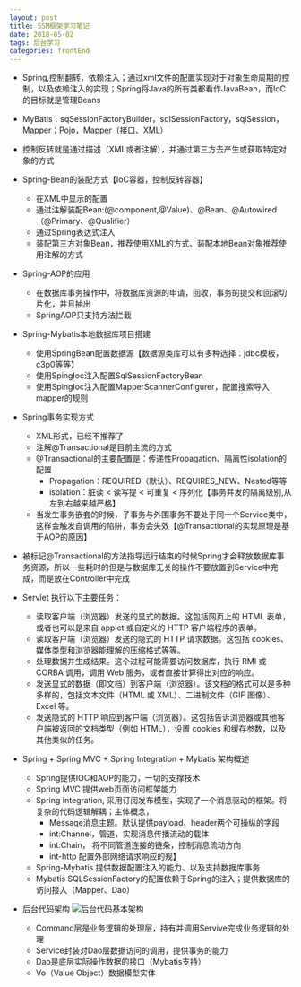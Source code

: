 ```yaml
---
layout: post
title: SSM框架学习笔记
date: 2018-05-02
tags: 后台学习
categories: frontEnd
---
```


- Spring,控制翻转，依赖注入；通过xml文件的配置实现对于对象生命周期的控制，以及依赖注入的实现；Spring将Java的所有类都看作JavaBean，而IoC的目标就是管理Beans
- MyBatis：sqSessionFactoryBuilder，sqlSessionFactory，sqlSession，Mapper；Pojo，Mapper（接口、XML）
- 控制反转就是通过描述（XML或者注解），并通过第三方去产生或获取特定对象的方式
- Spring-Bean的装配方式【IoC容器，控制反转容器】
    - 在XML中显示的配置
    - 通过注解装配Bean:(@component,@Value)、@Bean、@Autowired（@Primary、@Qualifier）
    - 通过Spring表达式注入
    - 装配第三方对象Bean，推荐使用XML的方式、装配本地Bean对象推荐使用注解的方式
- Spring-AOP的应用
    - 在数据库事务操作中，将数据库资源的申请，回收，事务的提交和回滚切片化，并且抽出
    - SpringAOP只支持方法拦截
- Spring-Mybatis本地数据库项目搭建
    - 使用SpringBean配置数据源【数据源类库可以有多种选择：jdbc模板，c3p0等等】
    - 使用SpingIoc注入配置SqlSessionFactoryBean
    - 使用SpingIoc注入配置MapperScannerConfigurer，配置搜索导入mapper的规则
- Spring事务实现方式
    - XML形式，已经不推荐了
    - 注解@Transactional是目前主流的方式
    - @Transactional的主要配置是：传递性Propagation、隔离性isolation的配置
        - Propagation：REQUIRED（默认）、REQUIRES_NEW、Nested等等
        - isolation：脏读 < 读写提 < 可重复 < 序列化【事务并发的隔离级别,从左到右越来越严格】
    - 当发生事务嵌套的时候，子事务与外围事务不要处于同一个Service类中，这样会触发自调用的陷阱，事务会失效【@Transactional的实现原理是基于AOP的原因】
- 被标记@Transactional的方法指导运行结束的时候Spring才会释放数据库事务资源，所以一些耗时的但是与数据库无关的操作不要放置到Service中完成，而是放在Controller中完成
- Servlet 执行以下主要任务：
    - 读取客户端（浏览器）发送的显式的数据。这包括网页上的 HTML 表单，或者也可以是来自 applet 或自定义的 HTTP 客户端程序的表单。
    - 读取客户端（浏览器）发送的隐式的 HTTP 请求数据。这包括 cookies、媒体类型和浏览器能理解的压缩格式等等。
    - 处理数据并生成结果。这个过程可能需要访问数据库，执行 RMI 或 CORBA 调用，调用 Web 服务，或者直接计算得出对应的响应。
    - 发送显式的数据（即文档）到客户端（浏览器）。该文档的格式可以是多种多样的，包括文本文件（HTML 或 XML）、二进制文件（GIF 图像）、Excel 等。
    - 发送隐式的 HTTP 响应到客户端（浏览器）。这包括告诉浏览器或其他客户端被返回的文档类型（例如 HTML），设置 cookies 和缓存参数，以及其他类似的任务。


- Spring + Spring MVC + Spring Integration + Mybatis 架构概述
    - Spring提供IOC和AOP的能力，一切的支撑技术
    - Spring MVC 提供web页面访问框架能力
    - Spring Integration, 采用订阅发布模型，实现了一个消息驱动的框架。将复杂的代码逻辑解耦；主体概念，
        - Message消息主题。默认提供payload、header两个可操纵的字段
        - int:Channel，管道，实现消息传播流动的载体
        - int:Chain， 将不同管道连接的链条，控制消息流动方向
        - int-http 配置外部网络请求响应的规】
    - Spring-Mybatis 提供数据配置注入的能力、以及支持数据库事务
    - Mybatis SQLSessionFactory的配置依赖于Spring的注入；提供数据库的访问接入（Mapper、Dao）
    
- 后台代码架构
![后台代码基本架构](http://lc-cpc8kfpb.cn-n1.lcfile.com/67aea17b8db909a2c2f4.png)
    - Command层是业务逻辑的处理层，持有并调用Servive完成业务逻辑的处理
    - Service封装对Dao层数据访问的调用，提供事务的能力
    - Dao是底层实际操作数据的接口（Mybatis支持）
    - Vo（Value Object）数据模型实体

